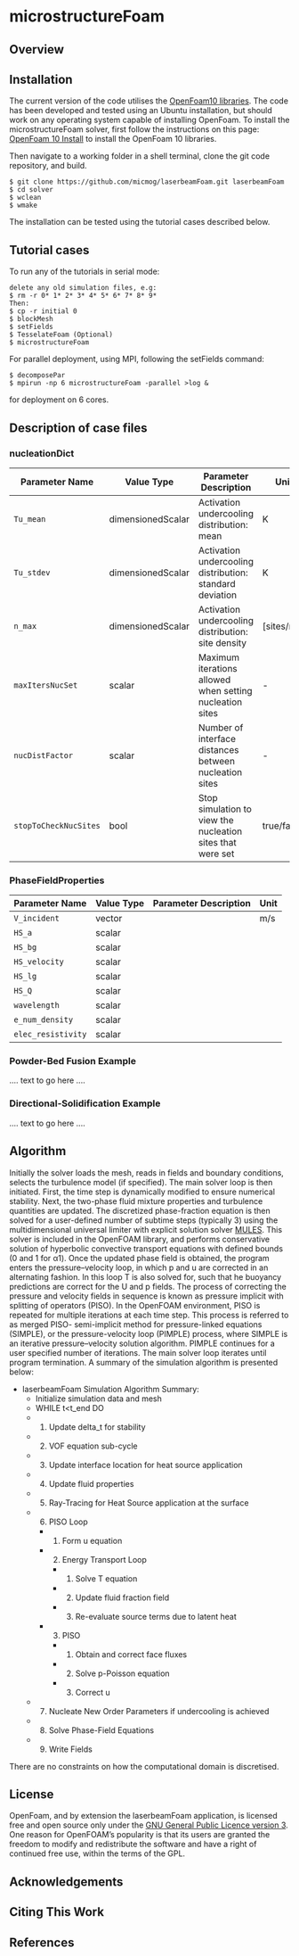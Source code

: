 # microstructureFoam


## Overview

## Installation

The current version of the code utilises the [OpenFoam10 libraries](https://openfoam.org/version/10/). The code has been developed and tested using an Ubuntu installation, but should work on any operating system capable of installing OpenFoam. To install the microstructureFoam solver, first follow the instructions on this page: [OpenFoam 10 Install](https://openfoam.org/download/10-ubuntu/) to install the OpenFoam 10 libraries.



Then navigate to a working folder in a shell terminal, clone the git code repository, and build.

```
$ git clone https://github.com/micmog/laserbeamFoam.git laserbeamFoam
$ cd solver
$ wclean
$ wmake
```
The installation can be tested using the tutorial cases described below.

## Tutorial cases
To run any of the tutorials in serial mode:
```
delete any old simulation files, e.g:
$ rm -r 0* 1* 2* 3* 4* 5* 6* 7* 8* 9*
Then:
$ cp -r initial 0
$ blockMesh
$ setFields
$ TesselateFoam (Optional)
$ microstructureFoam
```
For parallel deployment, using MPI, following the setFields command:
```
$ decomposePar
$ mpirun -np 6 microstructureFoam -parallel >log &
```
for deployment on 6 cores.

## Description of case files
### nucleationDict
| Parameter Name | Value Type | Parameter Description | Unit |
| ------ | ------ | ------ | ------ | 
| `Tu_mean` | dimensionedScalar | Activation undercooling distribution: mean | K |
| `Tu_stdev` | dimensionedScalar | Activation undercooling distribution: standard deviation | K |
| `n_max` | dimensionedScalar| Activation undercooling distribution: site density | [sites/m3] |
| `maxItersNucSet` | scalar | Maximum iterations allowed when setting nucleation sites | - |
| `nucDistFactor` | scalar | Number of interface distances between nucleation sites | - |
| `stopToCheckNucSites` | bool | Stop simulation to view the nucleation sites that were set | true/false |


### PhaseFieldProperties
| Parameter Name | Value Type | Parameter Description | Unit |
| ------ | ------ | ------ | ------ | 
| `V_incident` | vector | | m/s |
| `HS_a` | scalar | | |
| `HS_bg` | scalar | | |
| `HS_velocity` | scalar | | |
| `HS_lg` | scalar | | |
| `HS_Q` | scalar | | |
| `wavelength` | scalar | | |
| `e_num_density` | scalar | | |
| `elec_resistivity` | scalar | | |

### Powder-Bed Fusion Example

.... text to go here ....

### Directional-Solidification Example

.... text to go here ....



## Algorithm

Initially the solver loads the mesh, reads in fields and boundary conditions, selects the turbulence model (if specified). The main solver loop is then initiated. First, the time step is
dynamically modified to ensure numerical stability. Next, the two-phase fluid mixture properties and turbulence quantities are updated. The discretized phase-fraction equation is then solved for a user-defined number of subtime steps (typically 3) using the multidimensional universal limiter with explicit solution solver [MULES](https://openfoam.org/release/2-3-0/multiphase/). This solver is included in the OpenFOAM library, and performs conservative solution of hyperbolic convective transport equations with defined bounds (0 and 1 for α1). Once the updated phase field is obtained, the program enters the pressure–velocity loop, in which p and u are corrected in an alternating fashion. In this loop T is also solved for, such that he buoyancy predictions are correct for the U and p fields. The process of correcting the pressure and velocity fields in sequence is known as pressure implicit with splitting of operators (PISO). In the OpenFOAM environment, PISO is repeated for multiple iterations at each time step. This process is referred to as merged PISO- semi-implicit method for pressure-linked equations (SIMPLE), or the pressure-velocity loop (PIMPLE) process, where SIMPLE is an iterative pressure–velocity solution algorithm. PIMPLE continues for a user specified number of iterations. 
The main solver loop iterates until program termination. A summary of the simulation algorithm is presented below:
* laserbeamFoam Simulation Algorithm Summary:
  * Initialize simulation data and mesh 
  * WHILE t<t_end DO
  * 1. Update delta_t for stability
  * 2. VOF equation sub-cycle
  * 3. Update interface location for heat source application
  * 4. Update fluid properties
  * 5. Ray-Tracing for Heat Source application at the surface
  * 6. PISO Loop
    * 1. Form u equation
    * 2. Energy Transport Loop
      * 1. Solve T equation
      * 2. Update fluid fraction field
      * 3. Re-evaluate source terms due to latent heat
    * 3. PISO
        * 1. Obtain and correct face fluxes
        * 2. Solve p-Poisson equation
        * 3. Correct u
  * 7. Nucleate New Order Parameters if undercooling is achieved
  * 8. Solve Phase-Field Equations
  * 9. Write Fields
  
There are no constraints on how the computational domain is discretised.

## License
OpenFoam, and by extension the laserbeamFoam application, is licensed free and open source only under the [GNU General Public Licence version 3](https://www.gnu.org/licenses/gpl-3.0.en.html). One reason for OpenFOAM’s popularity is that its users are granted the freedom to modify and redistribute the software and have a right of continued free use, within the terms of the GPL.

## Acknowledgements


## Citing This Work


## References

